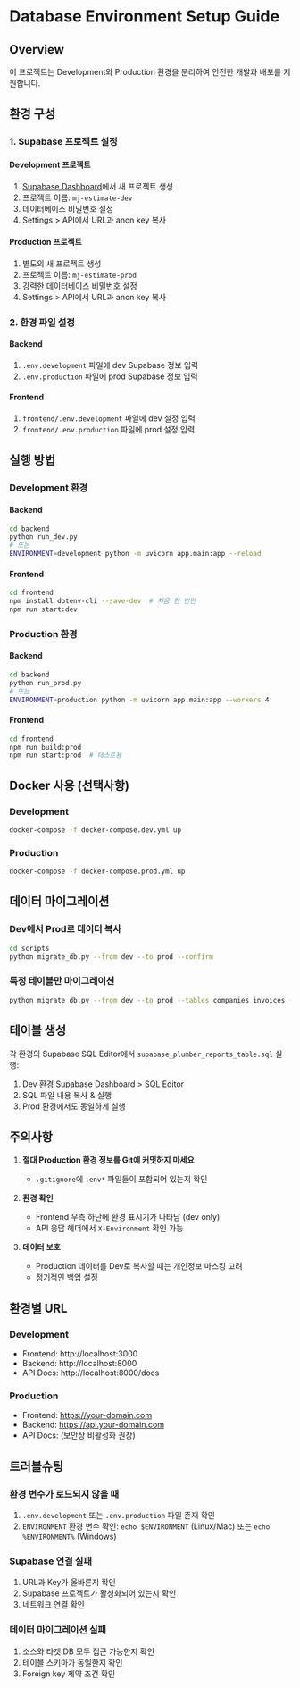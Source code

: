 # Database Environment Setup Guide

## Overview
이 프로젝트는 Development와 Production 환경을 분리하여 안전한 개발과 배포를 지원합니다.

## 환경 구성

### 1. Supabase 프로젝트 설정

#### Development 프로젝트
1. [Supabase Dashboard](https://app.supabase.com)에서 새 프로젝트 생성
2. 프로젝트 이름: `mj-estimate-dev`
3. 데이터베이스 비밀번호 설정
4. Settings > API에서 URL과 anon key 복사

#### Production 프로젝트
1. 별도의 새 프로젝트 생성
2. 프로젝트 이름: `mj-estimate-prod`
3. 강력한 데이터베이스 비밀번호 설정
4. Settings > API에서 URL과 anon key 복사

### 2. 환경 파일 설정

#### Backend
1. `.env.development` 파일에 dev Supabase 정보 입력
2. `.env.production` 파일에 prod Supabase 정보 입력

#### Frontend
1. `frontend/.env.development` 파일에 dev 설정 입력
2. `frontend/.env.production` 파일에 prod 설정 입력

## 실행 방법

### Development 환경

#### Backend
```bash
cd backend
python run_dev.py
# 또는
ENVIRONMENT=development python -m uvicorn app.main:app --reload
```

#### Frontend
```bash
cd frontend
npm install dotenv-cli --save-dev  # 처음 한 번만
npm run start:dev
```

### Production 환경

#### Backend
```bash
cd backend
python run_prod.py
# 또는
ENVIRONMENT=production python -m uvicorn app.main:app --workers 4
```

#### Frontend
```bash
cd frontend
npm run build:prod
npm run start:prod  # 테스트용
```

## Docker 사용 (선택사항)

### Development
```bash
docker-compose -f docker-compose.dev.yml up
```

### Production
```bash
docker-compose -f docker-compose.prod.yml up
```

## 데이터 마이그레이션

### Dev에서 Prod로 데이터 복사
```bash
cd scripts
python migrate_db.py --from dev --to prod --confirm
```

### 특정 테이블만 마이그레이션
```bash
python migrate_db.py --from dev --to prod --tables companies invoices --confirm
```

## 테이블 생성

각 환경의 Supabase SQL Editor에서 `supabase_plumber_reports_table.sql` 실행:

1. Dev 환경 Supabase Dashboard > SQL Editor
2. SQL 파일 내용 복사 & 실행
3. Prod 환경에서도 동일하게 실행

## 주의사항

1. **절대 Production 환경 정보를 Git에 커밋하지 마세요**
   - `.gitignore`에 `.env*` 파일들이 포함되어 있는지 확인

2. **환경 확인**
   - Frontend 우측 하단에 환경 표시기가 나타남 (dev only)
   - API 응답 헤더에서 `X-Environment` 확인 가능

3. **데이터 보호**
   - Production 데이터를 Dev로 복사할 때는 개인정보 마스킹 고려
   - 정기적인 백업 설정

## 환경별 URL

### Development
- Frontend: http://localhost:3000
- Backend: http://localhost:8000
- API Docs: http://localhost:8000/docs

### Production
- Frontend: https://your-domain.com
- Backend: https://api.your-domain.com
- API Docs: (보안상 비활성화 권장)

## 트러블슈팅

### 환경 변수가 로드되지 않을 때
1. `.env.development` 또는 `.env.production` 파일 존재 확인
2. `ENVIRONMENT` 환경 변수 확인: `echo $ENVIRONMENT` (Linux/Mac) 또는 `echo %ENVIRONMENT%` (Windows)

### Supabase 연결 실패
1. URL과 Key가 올바른지 확인
2. Supabase 프로젝트가 활성화되어 있는지 확인
3. 네트워크 연결 확인

### 데이터 마이그레이션 실패
1. 소스와 타겟 DB 모두 접근 가능한지 확인
2. 테이블 스키마가 동일한지 확인
3. Foreign key 제약 조건 확인